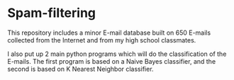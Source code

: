 # Spam-filtering
This repository includes a minor E-mail database built on 650 E-mails collected from the Internet and from my high school classmates. 

I also put up 2 main python programs which will do the classification of the E-mails. The first program is based on a Naive Bayes classifier, and the second is based on K Nearest Neighbor classifier. 

